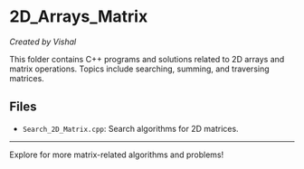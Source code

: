 # 2D_Arrays_Matrix

*Created by Vishal*

This folder contains C++ programs and solutions related to 2D arrays and matrix operations. Topics include searching, summing, and traversing matrices.

## Files
- `Search_2D_Matrix.cpp`: Search algorithms for 2D matrices.

---

Explore for more matrix-related algorithms and problems!
